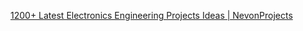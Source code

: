 [1200+ Latest Electronics Engineering Projects Ideas | NevonProjects](https://nevonprojects.com/project-ideas/electronics-ideas/)
